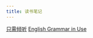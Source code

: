 ```yaml
---
title: 读书笔记
---
```

[只需倾听](/books/just-listen-discover-the-secret-to-getting-through-to-absolutely-anyone.html)
[English Grammar in Use](/books/english-grammar-in-use.html)